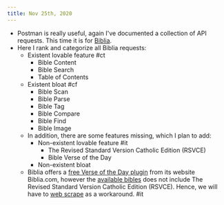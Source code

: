 ```yaml
---
title: Nov 25th, 2020
---
```


- Postman is really useful, again I've documented a collection of API requests. This time it is for [Biblia](https://documenter.getpostman.com/view/8994004/TVmFizQo).
- Here I rank and categorize all Biblia requests:
	- Existent lovable feature #ct
		- Bible Content
		- Bible Search
		- Table of Contents
	- Existent bloat #cf
		- Bible Scan
		- Bible Parse
		- Bible Tag
		- Bible Compare
		- Bible Find
		- Bible Image
	- In addition, there are some features missing, which I plan to add:
		- Non-existent lovable feature #it
			- The Revised Standard Version Catholic Edition (RSVCE)
			- Bible Verse of the Day
		- Non-existent bloat
	- Biblia offers a [free Verse of the Day plugin](https://biblia.com/plugins/VerseOfTheDay) from its website Biblia.com, however the [available bibles](https://bibliaapi.com/docs/Available_Bibles) does not include The Revised Standard Version Catholic Edition (RSVCE). Hence, we will have to [web scrape](https://biblia.com/bible/rsvce/john/2/19-20) as a workaround. #it